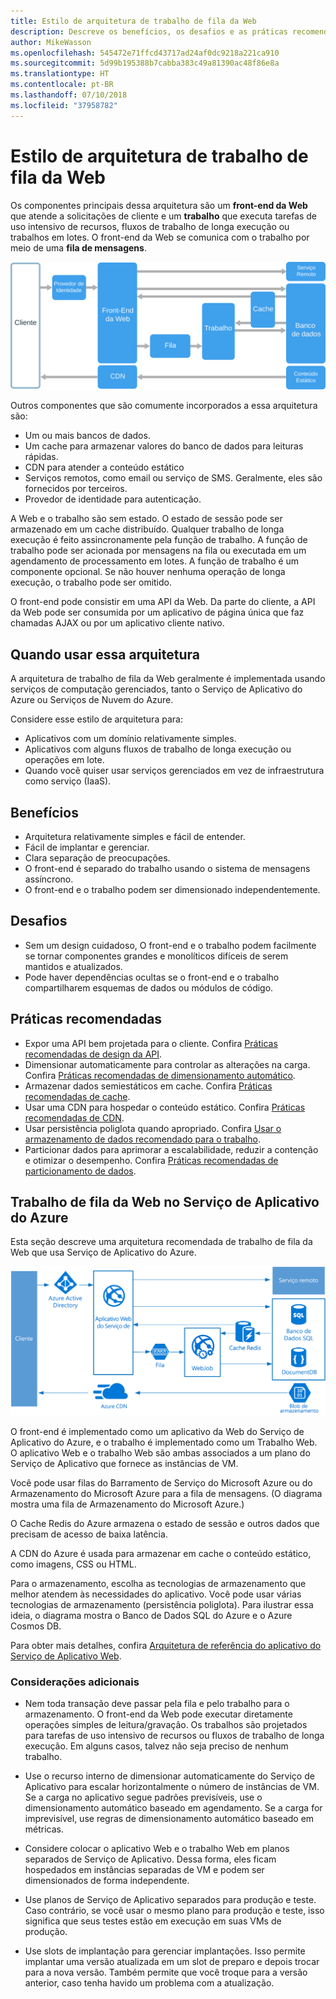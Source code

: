 ```yaml
---
title: Estilo de arquitetura de trabalho de fila da Web
description: Descreve os benefícios, os desafios e as práticas recomendadas para arquiteturas de trabalho de fila da Web no Azure
author: MikeWasson
ms.openlocfilehash: 545472e71ffcd43717ad24af0dc9218a221ca910
ms.sourcegitcommit: 5d99b195388b7cabba383c49a81390ac48f86e8a
ms.translationtype: HT
ms.contentlocale: pt-BR
ms.lasthandoff: 07/10/2018
ms.locfileid: "37958782"
---
```

# <a name="web-queue-worker-architecture-style"></a>Estilo de arquitetura de trabalho de fila da Web

Os componentes principais dessa arquitetura são um **front-end da Web** que atende a solicitações de cliente e um **trabalho** que executa tarefas de uso intensivo de recursos, fluxos de trabalho de longa execução ou trabalhos em lotes.  O front-end da Web se comunica com o trabalho por meio de uma **fila de mensagens**.  

![](./images/web-queue-worker-logical.svg)

Outros componentes que são comumente incorporados a essa arquitetura são:

- Um ou mais bancos de dados. 
- Um cache para armazenar valores do banco de dados para leituras rápidas.
- CDN para atender a conteúdo estático
- Serviços remotos, como email ou serviço de SMS. Geralmente, eles são fornecidos por terceiros.
- Provedor de identidade para autenticação.

A Web e o trabalho são sem estado. O estado de sessão pode ser armazenado em um cache distribuído. Qualquer trabalho de longa execução é feito assincronamente pela função de trabalho. A função de trabalho pode ser acionada por mensagens na fila ou executada em um agendamento de processamento em lotes. A função de trabalho é um componente opcional. Se não houver nenhuma operação de longa execução, o trabalho pode ser omitido.  

O front-end pode consistir em uma API da Web. Da parte do cliente, a API da Web pode ser consumida por um aplicativo de página única que faz chamadas AJAX ou por um aplicativo cliente nativo.

## <a name="when-to-use-this-architecture"></a>Quando usar essa arquitetura

A arquitetura de trabalho de fila da Web geralmente é implementada usando serviços de computação gerenciados, tanto o Serviço de Aplicativo do Azure ou Serviços de Nuvem do Azure. 

Considere esse estilo de arquitetura para:

- Aplicativos com um domínio relativamente simples.
- Aplicativos com alguns fluxos de trabalho de longa execução ou operações em lote.
- Quando você quiser usar serviços gerenciados em vez de infraestrutura como serviço (IaaS).

## <a name="benefits"></a>Benefícios

- Arquitetura relativamente simples e fácil de entender.
- Fácil de implantar e gerenciar.
- Clara separação de preocupações.
- O front-end é separado do trabalho usando o sistema de mensagens assíncrono.
- O front-end e o trabalho podem ser dimensionado independentemente.

## <a name="challenges"></a>Desafios

- Sem um design cuidadoso, O front-end e o trabalho podem facilmente se tornar componentes grandes e monolíticos difíceis de serem mantidos e atualizados.
- Pode haver dependências ocultas se o front-end e o trabalho compartilharem esquemas de dados ou módulos de código. 

## <a name="best-practices"></a>Práticas recomendadas

- Expor uma API bem projetada para o cliente. Confira [Práticas recomendadas de design da API][api-design].
- Dimensionar automaticamente para controlar as alterações na carga. Confira [Práticas recomendadas de dimensionamento automático][autoscaling].
- Armazenar dados semiestáticos em cache. Confira [Práticas recomendadas de cache][caching].
- Usar uma CDN para hospedar o conteúdo estático. Confira [Práticas recomendadas de CDN][cdn].
- Usar persistência poliglota quando apropriado. Confira [Usar o armazenamento de dados recomendado para o trabalho][polyglot].
- Particionar dados para aprimorar a escalabilidade, reduzir a contenção e otimizar o desempenho. Confira [Práticas recomendadas de particionamento de dados][data-partition].


## <a name="web-queue-worker-on-azure-app-service"></a>Trabalho de fila da Web no Serviço de Aplicativo do Azure

Esta seção descreve uma arquitetura recomendada de trabalho de fila da Web que usa Serviço de Aplicativo do Azure. 

![](./images/web-queue-worker-physical.png)

O front-end é implementado como um aplicativo da Web do Serviço de Aplicativo do Azure, e o trabalho é implementado como um Trabalho Web. O aplicativo Web e o trabalho Web são ambas associados a um plano do Serviço de Aplicativo que fornece as instâncias de VM. 

Você pode usar filas do Barramento de Serviço do Microsoft Azure ou do Armazenamento do Microsoft Azure para a fila de mensagens. (O diagrama mostra uma fila de Armazenamento do Microsoft Azure.)

O Cache Redis do Azure armazena o estado de sessão e outros dados que precisam de acesso de baixa latência.

A CDN do Azure é usada para armazenar em cache o conteúdo estático, como imagens, CSS ou HTML.

Para o armazenamento, escolha as tecnologias de armazenamento que melhor atendem às necessidades do aplicativo. Você pode usar várias tecnologias de armazenamento (persistência poliglota). Para ilustrar essa ideia, o diagrama mostra o Banco de Dados SQL do Azure e o Azure Cosmos DB.  

Para obter mais detalhes, confira [Arquitetura de referência do aplicativo do Serviço de Aplicativo Web][scalable-web-app].

### <a name="additional-considerations"></a>Considerações adicionais

- Nem toda transação deve passar pela fila e pelo trabalho para o armazenamento. O front-end da Web pode executar diretamente operações simples de leitura/gravação. Os trabalhos são projetados para tarefas de uso intensivo de recursos ou fluxos de trabalho de longa execução. Em alguns casos, talvez não seja preciso de nenhum trabalho.

- Use o recurso interno de dimensionar automaticamente do Serviço de Aplicativo para escalar horizontalmente o número de instâncias de VM. Se a carga no aplicativo segue padrões previsíveis, use o dimensionamento automático baseado em agendamento. Se a carga for imprevisível, use regras de dimensionamento automático baseado em métricas.      

- Considere colocar o aplicativo Web e o trabalho Web em planos separados de Serviço de Aplicativo. Dessa forma, eles ficam hospedados em instâncias separadas de VM e podem ser dimensionados de forma independente. 

- Use planos de Serviço de Aplicativo separados para produção e teste. Caso contrário, se você usar o mesmo plano para produção e teste, isso significa que seus testes estão em execução em suas VMs de produção.

- Use slots de implantação para gerenciar implantações. Isso permite implantar uma versão atualizada em um slot de preparo e depois trocar para a nova versão. Também permite que você troque para a versão anterior, caso tenha havido um problema com a atualização.

<!-- links -->

[api-design]: ../../best-practices/api-design.md
[autoscaling]: ../../best-practices/auto-scaling.md
[caching]: ../../best-practices/caching.md
[cdn]: ../../best-practices/cdn.md
[data-partition]: ../../best-practices/data-partitioning.md
[polyglot]: ../design-principles/use-the-best-data-store.md
[scalable-web-app]: ../../reference-architectures/app-service-web-app/scalable-web-app.md